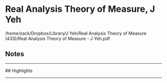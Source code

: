 # Real Analysis Theory of Measure, J Yeh
/home/zack/Dropbox/Library/J Yeh/Real Analysis Theory of Measure (433)/Real Analysis Theory of Measure - J Yeh.pdf
## Notes
<hr>
## Highlights
<hr>
